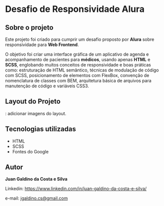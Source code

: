 # Desafio de Responsividade Alura

## Sobre o projeto

Este projeto foi criado para cumprir um desafio proposto por **Alura** sobre responsividade para **Web Frontend**.

O objetivo foi criar uma interface gráfica de um aplicativo de agenda e acompanhamento de pacientes para **médicos**, usando apenas **HTML** e **SCSS**, englobando muitos conceitos de responsividade e boas práticas como: estruturação de HTML semântico, técnicas de modulação de código com SCSS, posicionamento de elementos com FlexBox, convenção de nomenclatura de classes com BEM, arquitetura básica de arquivos para manutenção de código e variáveis CSS3.

## Layout do Projeto

: adicionar imagens do layout.

## Tecnologias utilizadas

- HTML
- SCSS
- Fontes do Google

## Autor

**Juan Galdino da Costa e Silva**

Linkedin: <https://www.linkedin.com/in/juan-galdino-da-costa-e-silva/>

e-mail: <jgaldino.cs@gmail.com>
